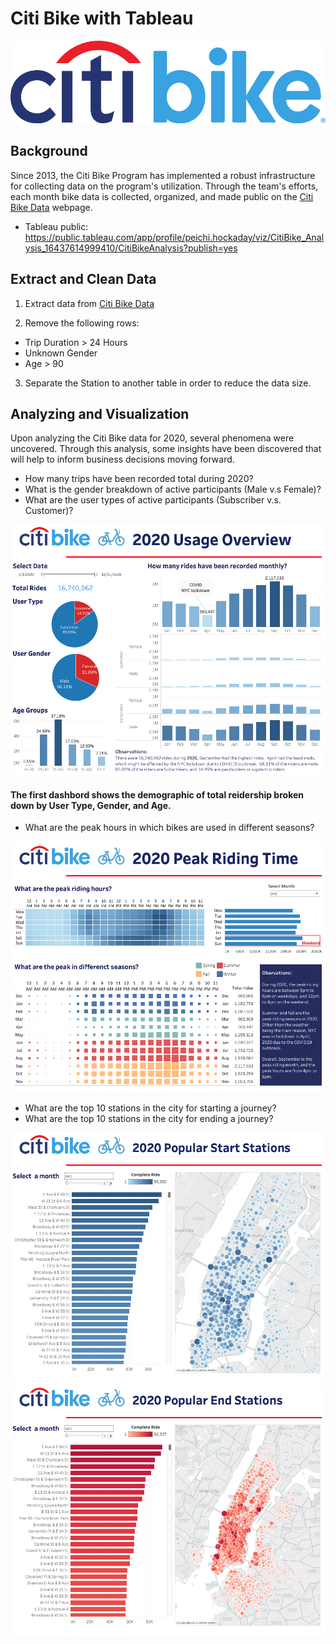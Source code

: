 # Citi Bike with Tableau
![Citi-Bikes](https://github.com/PeiDay/CitiBike_with_Tableau/blob/main/images/908px-Citi_Bike_logo.png)

## Background

  Since 2013, the Citi Bike Program has implemented a robust infrastructure for collecting data on the program's utilization. Through the team's efforts, each month bike data is collected, organized, and made public on the [Citi Bike Data](https://www.citibikenyc.com/system-data) webpage.

  * Tableau public: https://public.tableau.com/app/profile/peichi.hockaday/viz/CitiBike_Analysis_16437614999410/CitiBikeAnalysis?publish=yes


## Extract and Clean Data
1. Extract data from [Citi Bike Data](https://www.citibikenyc.com/system-data)

2. Remove the following rows: 
  * Trip Duration > 24 Hours
  * Unknown Gender
  * Age > 90 

3. Separate the Station to another table in order to reduce the data size.

## Analyzing and Visualization 
  Upon analyzing the Citi Bike data for 2020, several phenomena were uncovered. Through this analysis, some insights have been discovered that will help to inform business decisions moving forward.

  * How many trips have been recorded total during 2020?
  * What is the gender breakdown of active participants (Male v.s Female)?
  * What are the user types of active participants (Subscriber v.s. Customer)?

  ![Dashboard1](https://github.com/PeiDay/CitiBike_with_Tableau/blob/main/images/Dashboard1.png)

#### The first dashbord shows the demographic of total reidership broken down by **User Type**, **Gender**, and **Age**.  
    

  * What are the peak hours in which bikes are used in different seasons?

  ![Dashboard2](https://github.com/PeiDay/CitiBike_with_Tableau/blob/main/images/Dashboard2.png)


  * What are the top 10 stations in the city for starting a journey?
  * What are the top 10 stations in the city for ending a journey?

  ![Dashboard3](https://github.com/PeiDay/CitiBike_with_Tableau/blob/main/images/Dashboard3.png)
  ![Dashboard4](https://github.com/PeiDay/CitiBike_with_Tableau/blob/main/images/Dashboard4.png)

